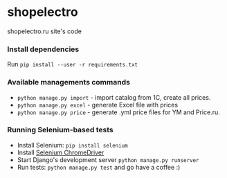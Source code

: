# shopelectro
shopelectro.ru site's code

### Install dependencies
Run `pip install --user -r requirements.txt`


### Available managements commands
- `python manage.py import` - import catalog from 1C, create all prices.
- `python manage.py excel` - generate Excel file with prices
- `python manage.py price` - generate .yml price files for YM and Price.ru.

### Running Selenium-based tests
- Install Selenium: `pip install selenium`
- Install [Selenium ChromeDriver](https://sites.google.com/a/chromium.org/chromedriver/downloads)
- Start Django's development server `python manage.py runserver`
- Run tests: `python manage.py test` and go have a coffee :)